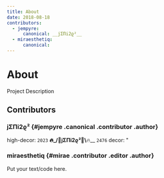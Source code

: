 ```yaml
---
title: About
date: 2018-08-18
contributors:
  - jempyre:
      canonical: __jΣΠi2ϱ⁠²__
  - miraesthetiq:
      canonical: 
---
```


# About

Project Description

## Contributors

### __jΣΠi2ϱ⁠²__ {#jempyre .canonical .contributor .author}
high-decor: 
    `2023` __🔥_/🔆jΣΠi2ϱ⁠²👑\\__🔥__ `2476`
decor: "

### miraesthetiq {#mirae .contributor .editor .author}

Put your text/code here.
